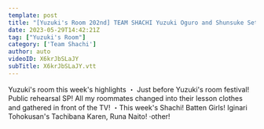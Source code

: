 ```yaml
---
template: post
title: "[Yuzuki's Room 202nd] TEAM SHACHI Yuzuki Oguro and Shunsuke Setoguchi's live delivery almost every Monday at 9:00 p.m."
date: 2023-05-29T14:42:21Z
tag: ["Yuzuki's Room"]
category: ['Team Shachi']
author: auto 
videoID: X6krJbSLaJY
subTitle: X6krJbSLaJY.vtt
---
```

Yuzuki's room this week's highlights
・ Just before Yuzuki's room festival! Public rehearsal SP! All my roommates changed into their lesson clothes and gathered in front of the TV!
・This week's Shachi! Batten Girls! Iginari Tohokusan's Tachibana Karen, Runa Naito!
·other!